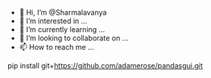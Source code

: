 - 👋 Hi, I’m @Sharmalavanya
- 👀 I’m interested in ...
- 🌱 I’m currently learning ...
- 💞️ I’m looking to collaborate on ...
- 📫 How to reach me ...

<!---
Sharmalavanya/Sharmalavanya is a ✨ special ✨ repository because its `README.md` (this file) appears on your GitHub profile.
You can click the Preview link to take a look at your changes.
--->
pip install git+https://github.com/adamerose/pandasgui.git
